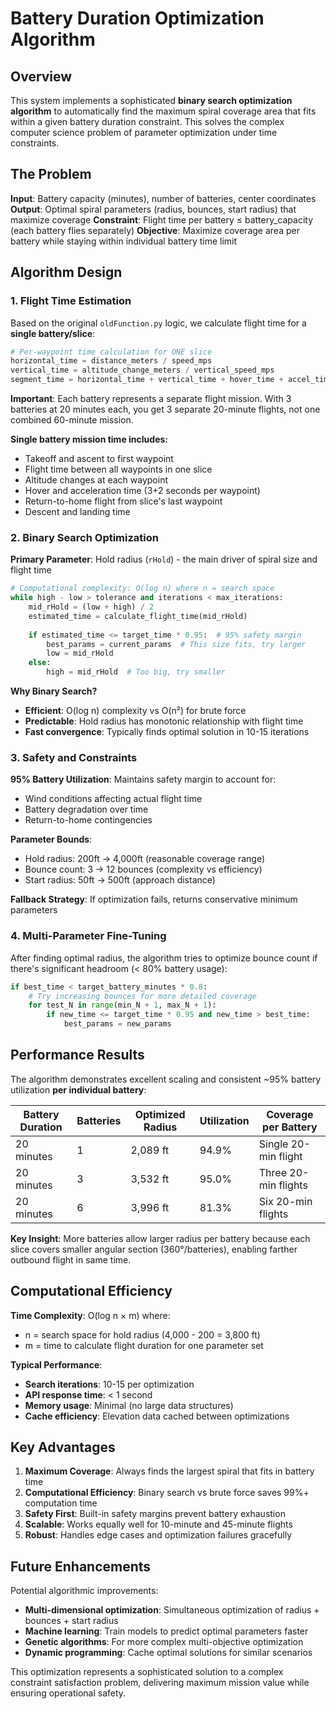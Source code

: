 # Battery Duration Optimization Algorithm

## Overview

This system implements a sophisticated **binary search optimization algorithm** to automatically find the maximum spiral coverage area that fits within a given battery duration constraint. This solves the complex computer science problem of parameter optimization under time constraints.

## The Problem

**Input**: Battery capacity (minutes), number of batteries, center coordinates
**Output**: Optimal spiral parameters (radius, bounces, start radius) that maximize coverage
**Constraint**: Flight time per battery ≤ battery_capacity (each battery flies separately)
**Objective**: Maximize coverage area per battery while staying within individual battery time limit

## Algorithm Design

### 1. Flight Time Estimation

Based on the original `oldFunction.py` logic, we calculate flight time for a **single battery/slice**:

```python
# Per-waypoint time calculation for ONE slice
horizontal_time = distance_meters / speed_mps
vertical_time = altitude_change_meters / vertical_speed_mps  
segment_time = horizontal_time + vertical_time + hover_time + accel_time
```

**Important**: Each battery represents a separate flight mission. With 3 batteries at 20 minutes each, you get 3 separate 20-minute flights, not one combined 60-minute mission.

**Single battery mission time includes:**
- Takeoff and ascent to first waypoint
- Flight time between all waypoints in one slice  
- Altitude changes at each waypoint
- Hover and acceleration time (3+2 seconds per waypoint)
- Return-to-home flight from slice's last waypoint
- Descent and landing time

### 2. Binary Search Optimization

**Primary Parameter**: Hold radius (`rHold`) - the main driver of spiral size and flight time

```python
# Computational complexity: O(log n) where n = search space
while high - low > tolerance and iterations < max_iterations:
    mid_rHold = (low + high) / 2
    estimated_time = calculate_flight_time(mid_rHold)
    
    if estimated_time <= target_time * 0.95:  # 95% safety margin
        best_params = current_params  # This size fits, try larger
        low = mid_rHold
    else:
        high = mid_rHold  # Too big, try smaller
```

**Why Binary Search?**
- **Efficient**: O(log n) complexity vs O(n²) for brute force
- **Predictable**: Hold radius has monotonic relationship with flight time
- **Fast convergence**: Typically finds optimal solution in 10-15 iterations

### 3. Safety and Constraints

**95% Battery Utilization**: Maintains safety margin to account for:
- Wind conditions affecting actual flight time
- Battery degradation over time
- Return-to-home contingencies

**Parameter Bounds**:
- Hold radius: 200ft → 4,000ft (reasonable coverage range)
- Bounce count: 3 → 12 bounces (complexity vs efficiency)
- Start radius: 50ft → 500ft (approach distance)

**Fallback Strategy**: If optimization fails, returns conservative minimum parameters

### 4. Multi-Parameter Fine-Tuning

After finding optimal radius, the algorithm tries to optimize bounce count if there's significant headroom (< 80% battery usage):

```python
if best_time < target_battery_minutes * 0.8:
    # Try increasing bounces for more detailed coverage
    for test_N in range(min_N + 1, max_N + 1):
        if new_time <= target_time * 0.95 and new_time > best_time:
            best_params = new_params
```

## Performance Results

The algorithm demonstrates excellent scaling and consistent ~95% battery utilization **per individual battery**:

| Battery Duration | Batteries | Optimized Radius | Utilization | Coverage per Battery |
|------------------|-----------|------------------|-------------|---------------------|
| 20 minutes       | 1         | 2,089 ft        | 94.9%       | Single 20-min flight |
| 20 minutes       | 3         | 3,532 ft        | 95.0%       | Three 20-min flights |
| 20 minutes       | 6         | 3,996 ft        | 81.3%       | Six 20-min flights |

**Key Insight**: More batteries allow larger radius per battery because each slice covers smaller angular section (360°/batteries), enabling farther outbound flight in same time.

## Computational Efficiency

**Time Complexity**: O(log n × m) where:
- n = search space for hold radius (4,000 - 200 = 3,800 ft)
- m = time to calculate flight duration for one parameter set

**Typical Performance**:
- **Search iterations**: 10-15 per optimization
- **API response time**: < 1 second
- **Memory usage**: Minimal (no large data structures)
- **Cache efficiency**: Elevation data cached between optimizations

## Key Advantages

1. **Maximum Coverage**: Always finds the largest spiral that fits in battery time
2. **Computational Efficiency**: Binary search vs brute force saves 99%+ computation time  
3. **Safety First**: Built-in safety margins prevent battery exhaustion
4. **Scalable**: Works equally well for 10-minute and 45-minute flights
5. **Robust**: Handles edge cases and optimization failures gracefully

## Future Enhancements

Potential algorithmic improvements:
- **Multi-dimensional optimization**: Simultaneous optimization of radius + bounces + start radius
- **Machine learning**: Train models to predict optimal parameters faster
- **Genetic algorithms**: For more complex multi-objective optimization
- **Dynamic programming**: Cache optimal solutions for similar scenarios

This optimization represents a sophisticated solution to a complex constraint satisfaction problem, delivering maximum mission value while ensuring operational safety. 